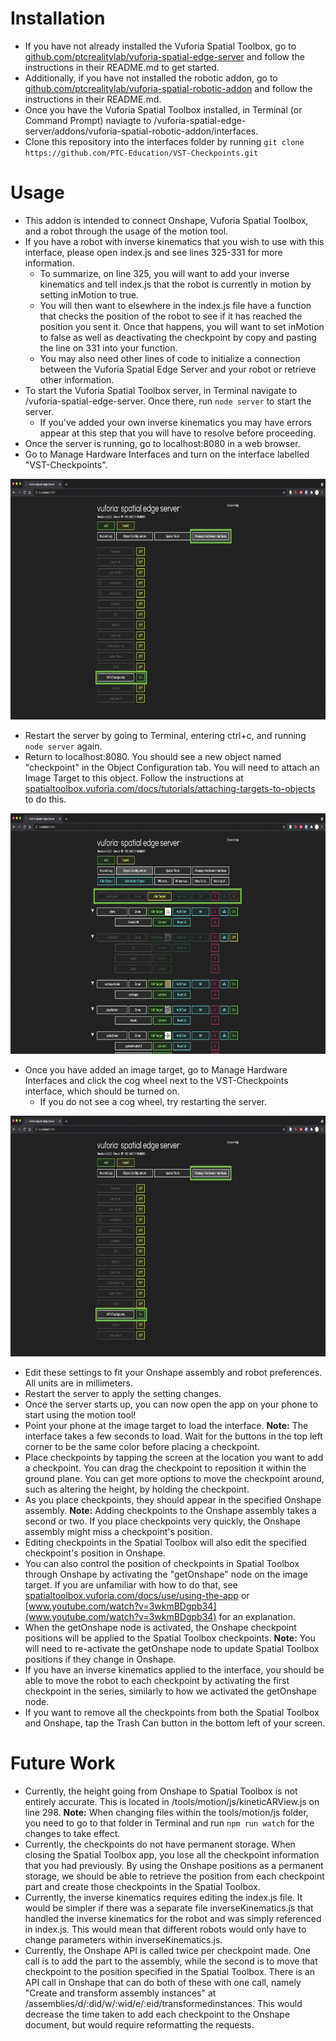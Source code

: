 # **Installation**

- If you have not already installed the Vuforia Spatial Toolbox, go to [github.com/ptcrealitylab/vuforia-spatial-edge-server](github.com/ptcrealitylab/vuforia-spatial-edge-server) and follow the instructions in their README.md to get started.
- Additionally, if you have not installed the robotic addon, go to [github.com/ptcrealitylab/vuforia-spatial-robotic-addon](github.com/ptcrealitylab/vuforia-spatial-robotic-addon) and follow the instructions in their README.md.
- Once you have the Vuforia Spatial Toolbox installed, in Terminal (or Command Prompt) naviagte to /vuforia-spatial-edge-server/addons/vuforia-spatial-robotic-addon/interfaces.
- Clone this repository into the interfaces folder by running `git clone https://github.com/PTC-Education/VST-Checkpoints.git`

# **Usage**

- This addon is intended to connect Onshape, Vuforia Spatial Toolbox, and a robot through the usage of the motion tool.
- If you have a robot with inverse kinematics that you wish to use with this interface, please open index.js and see lines 325-331 for more information.
    - To summarize, on line 325, you will want to add your inverse kinematics and tell index.js that the robot is currently in motion by setting inMotion to true.
    - You will then want to elsewhere in the index.js file have a function that checks the position of the robot to see if it has reached the position you sent it. Once that happens, you will want to set inMotion to false as well as deactivating the checkpoint by copy and pasting the line on 331 into your function.
    - You may also need other lines of code to initialize a connection between the Vuforia Spatial Edge Server and your robot or retrieve other information.
- To start the Vuforia Spatial Toolbox server, in Terminal navigate to /vuforia-spatial-edge-server. Once there, run `node server` to start the server.
    - If you've added your own inverse kinematics you may have errors appear at this step that you will have to resolve before proceeding.
- Once the server is running, go to localhost:8080 in a web browser.
- Go to Manage Hardware Interfaces and turn on the interface labelled "VST-Checkpoints".

<p align="center">
<img src="Documentation-Images/ManageHardware.png" width="700" height = "385">
</p>

- Restart the server by going to Terminal, entering ctrl+c, and running `node server` again.
- Return to localhost:8080. You should see a new object named "checkpoint" in the Object Configuration tab. You will need to attach an Image Target to this object. Follow the instructions at [spatialtoolbox.vuforia.com/docs/tutorials/attaching-targets-to-objects](spatialtoolbox.vuforia.com/docs/tutorials/attaching-targets-to-objects) to do this.

<p align="center">
<img src="Documentation-Images/ImageTarget.png" width="700" height = "385">
</p>

- Once you have added an image target, go to Manage Hardware Interfaces and click the cog wheel next to the VST-Checkpoints interface, which should be turned on.
    - If you do not see a cog wheel, try restarting the server.

<p align="center">
<img src="Documentation-Images/ManageHardware.png" width="700" height = "385">
</p>

- Edit these settings to fit your Onshape assembly and robot preferences. All units are in millimeters.
- Restart the server to apply the setting changes.
- Once the server starts up, you can now open the app on your phone to start using the motion tool!
- Point your phone at the image target to load the interface. **Note:** The interface takes a few seconds to load. Wait for the buttons in the top left corner to be the same color before placing a checkpoint.
- Place checkpoints by tapping the screen at the location you want to add a checkpoint. You can drag the checkpoint to reposition it within the ground plane. You can get more options to move the checkpoint around, such as altering the height, by holding the checkpoint.
- As you place checkpoints, they should appear in the specified Onshape assembly. **Note:** Adding checkpoints to the Onshape assembly takes a second or two. If you place checkpoints very quickly, the Onshape assembly might miss a checkpoint's position.
- Editing checkpoints in the Spatial Toolbox will also edit the specified checkpoint's position in Onshape.
- You can also control the position of checkpoints in Spatial Toolbox through Onshape by activating the "getOnshape" node on the image target. If you are unfamiliar with how to do that, see [spatialtoolbox.vuforia.com/docs/use/using-the-app](spatialtoolbox.vuforia.com/docs/use/using-the-app) or [www.youtube.com/watch?v=3wkmBDgpb34](www.youtube.com/watch?v=3wkmBDgpb34) for an explanation.
- When the getOnshape node is activated, the Onshape checkpoint positions will be applied to the Spatial Toolbox checkpoints. **Note:** You will need to re-activate the getOnshape node to update Spatial Toolbox positions if they change in Onshape.
- If you have an inverse kinematics applied to the interface, you should be able to move the robot to each checkpoint by activating the first checkpoint in the series, similarly to how we activated the getOnshape node.
- If you want to remove all the checkpoints from both the Spatial Toolbox and Onshape, tap the Trash Can button in the bottom left of your screen.

# **Future Work**

- Currently, the height going from Onshape to Spatial Toolbox is not entirely accurate. This is located in /tools/motion/js/kineticARView.js on line 298. **Note:** When changing files within the tools/motion/js folder, you need to go to that folder in Terminal and run `npm run watch` for the changes to take effect.
- Currently, the checkpoints do not have permanent storage. When closing the Spatial Toolbox app, you lose all the checkpoint information that you had previously. By using the Onshape positions as a permanent storage, we should be able to retrieve the position from each checkpoint part and create those checkpoints in the Spatial Toolbox.
- Currently, the inverse kinematics requires editing the index.js file. It would be simpler if there was a separate file inverseKinematics.js that handled the inverse kinematics for the robot and was simply referenced in index.js. This would mean that different robots would only have to change parameters within inverseKinematics.js.
- Currently, the Onshape API is called twice per checkpoint made. One call is to add the part to the assembly, while the second is to move that checkpoint to the position specified in the Spatial Toolbox. There is an API call in Onshape that can do both of these with one call, namely "Create and transform assembly instances" at /assemblies/d/:did/w/:wid/e/:eid/transformedinstances. This would decrease the time taken to add each checkpoint to the Onshape document, but would require reformatting the requests.

